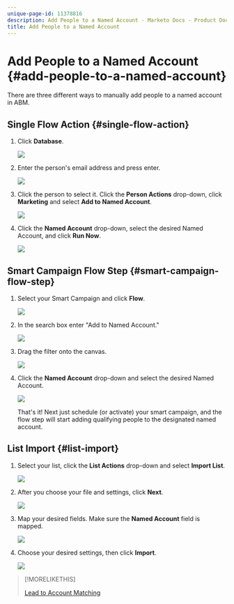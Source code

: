 ```yaml
---
unique-page-id: 11378816
description: Add People to a Named Account - Marketo Docs - Product Documentation
title: Add People to a Named Account
---
```


# Add People to a Named Account {#add-people-to-a-named-account}

There are three different ways to manually add people to a named account in ABM.

## Single Flow Action {#single-flow-action}

1. Click **Database**.

   ![](assets/one-2.png)

1. Enter the person's email address and press enter.

   ![](assets/two.png)

1. Click the person to select it. Click the **Person Actions** drop-down, click **Marketing** and select **Add to Named Account**.

   ![](assets/three.png)

1. Click the **Named Account** drop-down, select the desired Named Account, and click **Run Now**.

   ![](assets/four.png)

## Smart Campaign Flow Step {#smart-campaign-flow-step}

1. Select your Smart Campaign and click **Flow**.

   ![](assets/five.png)

1. In the search box enter "Add to Named Account."

   ![](assets/six.png)

1. Drag the filter onto the canvas.

   ![](assets/seven.png)

1. Click the **Named Account** drop-down and select the desired Named Account.

   ![](assets/eight.png)

   That's it! Next just schedule (or activate) your smart campaign, and the flow step will start adding qualifying people to the designated named account.

## List Import {#list-import}

1. Select your list, click the **List Actions** drop-down and select **Import List**.

   ![](assets/nine.png)

1. After you choose your file and settings, click **Next**.

   ![](assets/ten.png)

1. Map your desired fields. Make sure the **Named Account** field is mapped.

   ![](assets/eleven.png)

1. Choose your desired settings, then click **Import**.

   ![](assets/twelve.png)

>[!MORELIKETHIS]
>
>[Lead to Account Matching](/help/marketo/product-docs/target-account-management/target/named-accounts/lead-to-account-matching.md)
